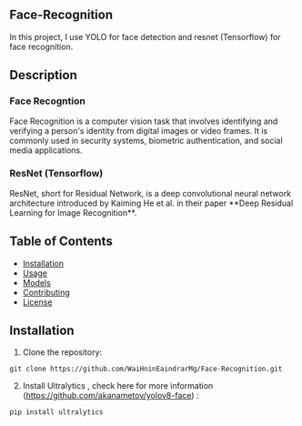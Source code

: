 ## Face-Recognition 
In this project, I use YOLO for face detection and resnet (Tensorflow) for face recognition.

## Description
<h3>Face Recogntion</h3>
Face Recognition is a computer vision task that involves identifying and verifying a person's identity from digital images or video frames. It is commonly used in security systems, biometric authentication, and social media applications.

<h3>ResNet (Tensorflow) </h3>
ResNet, short for Residual Network, is a deep convolutional neural network architecture introduced by Kaiming He et al. in their paper **Deep Residual Learning for Image Recognition**.



## Table of Contents
- [Installation](#installation)
- [Usage](#usage)
- [Models](#models)
- [Contributing](#contributing)
- [License](#license)

## Installation
1. Clone the repository:
```
git clone https://github.com/WaiHninEaindrarMg/Face-Recognition.git
```

2. Install Ultralytics , check here for more information (https://github.com/akanametov/yolov8-face) :
```
pip install ultralytics
```
